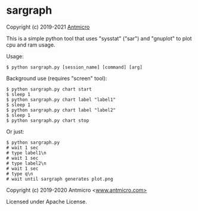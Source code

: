 # sargraph

Copyright (c) 2019-2021 [Antmicro](https://www.antmicro.com)

This is a simple python tool that uses "sysstat" ("sar") and "gnuplot" to plot cpu and ram usage.

Usage:
```
$ python sargraph.py [session_name] [command] [arg]
```

Background use (requires "screen" tool):

```
$ python sargraph.py chart start
$ sleep 1
$ python sargraph.py chart label "label1"
$ sleep 1
$ python sargraph.py chart label "label2"
$ sleep 1
$ python sargraph.py chart stop
```

Or just:
```
$ python sargraph.py
# wait 1 sec
# type label1\n
# wait 1 sec
# type label2\n
# wait 1 sec
# type q\n
# wait until sargraph generates plot.png
```


Copyright (c) 2019-2020 Antmicro <www.antmicro.com>

Licensed under Apache License.

